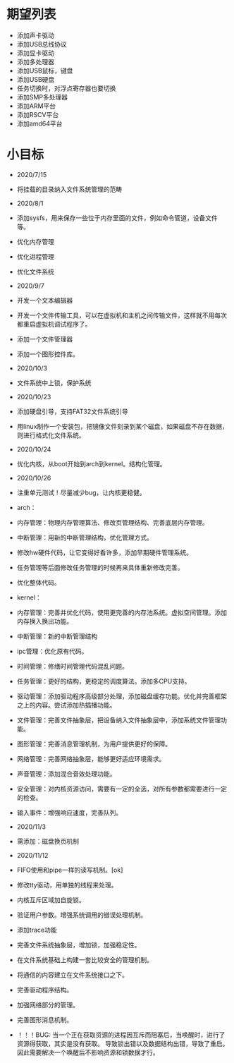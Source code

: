 # 期望列表
* 添加声卡驱动
* 添加USB总线协议
* 添加显卡驱动
* 添加多处理器
* 添加USB鼠标，键盘
* 添加USB硬盘
* 任务切换时，对浮点寄存器也要切换
* 添加SMP多处理器
* 添加ARM平台
* 添加RSCV平台
* 添加amd64平台

# 小目标
* 2020/7/15
* 将挂载的目录纳入文件系统管理的范畴
* 2020/8/1
* 添加sysfs，用来保存一些位于内存里面的文件，例如命令管道，设备文件等。
* 优化内存管理
* 优化进程管理
* 优化文件系统
* 2020/9/7
* 开发一个文本编辑器
* 开发一个文件传输工具，可以在虚拟机和主机之间传输文件，这样就不用每次都重启虚拟机调试程序了。
* 添加一个文件管理器
* 添加一个图形控件库。

* 2020/10/3
* 文件系统中上锁，保护系统

* 2020/10/23
* 添加硬盘引导，支持FAT32文件系统引导
* 用linux制作一个安装包，把镜像文件刻录到某个磁盘，如果磁盘不存在数据，则进行格式化文件系统。

* 2020/10/24
* 优化内核，从boot开始到arch到kernel。结构化管理。
* 2020/10/26
* 注重单元测试！尽量减少bug，让内核更稳健。
* arch：
* 内存管理：物理内存管理算法、修改页管理结构、完善底层内存管理。
* 中断管理：用新的中断管理结构，优化管理方式。
* 修改hw硬件代码，让它变得好看许多，添加早期硬件管理系统。
* 任务管理等后面修改任务管理的时候再来具体重新修改完善。
* 优化整体代码。
* kernel：
* 内存管理：完善并优化代码，使用更完善的内存池系统。虚拟空间管理。添加内存换入换出功能。
* 中断管理：新的中断管理结构
* ipc管理：优化原有代码。
* 时间管理：修缮时间管理代码混乱问题。
* 任务管理：更好的结构，更稳定的调度算法。添加多CPU支持。
* 驱动管理：添加驱动程序高级部分处理，添加磁盘缓存功能。优化并完善框架之上的内容。尝试添加热插播功能。
* 文件管理：完善文件抽象层，把设备纳入文件抽象层中，添加系统文件管理功能。
* 图形管理：完善消息管理机制，为用户提供更好的保障。
* 网络管理：完善网络抽象层，能够更好适应环境需求。
* 声音管理：添加混合音效处理功能。
* 安全管理：对内核资源访问，需要有一定的全选，对所有参数都需要进行一定的检查。
* 输入事件：增强响应速度，完善队列。

* 2020/11/3
* 需添加：磁盘换页机制
* 2020/11/12
* FIFO使用和pipe一样的读写机制。[ok]
* 修改tty驱动，用单独的线程来处理。
* 内核互斥区域加自旋锁。
* 验证用户参数。增强系统调用的错误处理机制。
* 添加trace功能
* 完善文件系统抽象层，增加锁，加强稳定性。
* 在文件系统基础上构建一套比较安全的管理机制。
* 将通信的内容建立在文件系统接口之下。
* 完善驱动程序结构。
* 加强网络部分的管理。
* 完善图形消息机制。

* ！！！BUG: 当一个正在获取资源的进程因互斥而阻塞后，当唤醒时，进行了资源得获取，其实是没有获取。
导致锁出错以及数据结构出错，导致了重启。因此需要解决一个唤醒后不影响资源和锁数据才行。